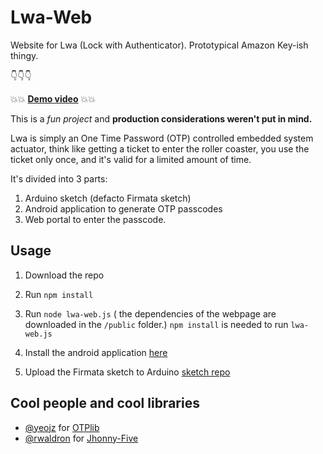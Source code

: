 # Lwa-Web
Website for Lwa (Lock with Authenticator). Prototypical Amazon Key-ish thingy. 

:point_down::point_down::point_down:

:boom::boom: **[Demo video](https://youtu.be/8U2EYIBWeYw)** :boom::boom:

This is a *fun project* and **production considerations weren't put in mind.** 

Lwa is simply an One Time Password (OTP) controlled embedded system actuator, think like getting a ticket to enter the roller coaster, you use the ticket only once, and it's valid for a limited amount of time.

It's divided into 3 parts:

1. Arduino sketch (defacto Firmata sketch)
2. Android application to generate OTP passcodes
3. Web portal to enter the passcode.

## Usage

1. Download the repo
2. Run `npm install`
3. Run `node lwa-web.js` ( the dependencies of the webpage are downloaded in the `/public` folder.) `npm install` is needed to run `lwa-web.js`

4. Install the android application [here](https://github.com/shakram02/Lwa-Mobile)
5. Upload the Firmata sketch to Arduino [sketch repo](https://github.com/shakram02/Lwa-Arduino)

## Cool people and cool libraries

- [@yeojz](https://github.com/yeojz) for [OTPlib](https://github.com/yeojz/otplib)
- [@rwaldron](https://github.com/rwaldron) for [Jhonny-Five](https://github.com/rwaldron/johnny-five)
